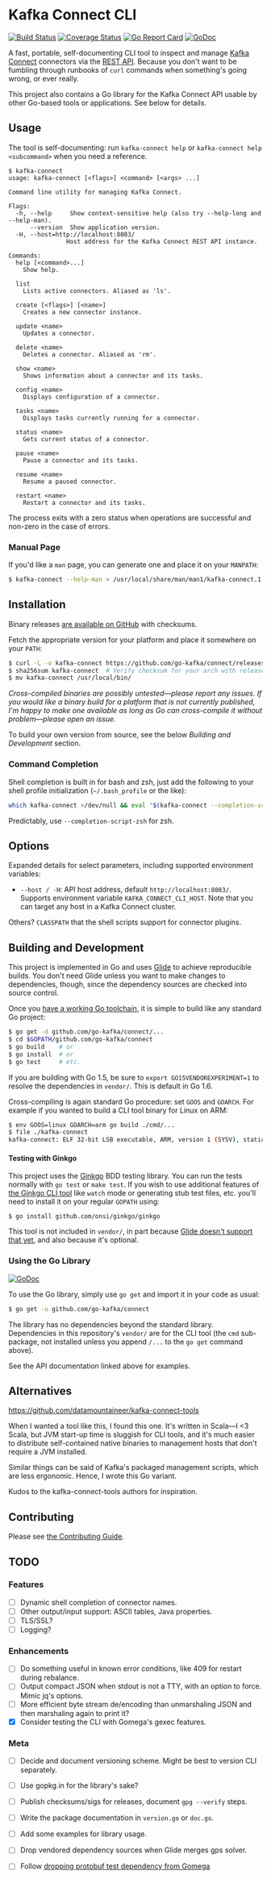 Kafka Connect CLI
=================

[![Build Status][travis-badge]][build status]
[![Coverage Status][coverage-badge]][coverage status]
[![Go Report Card][go-report-badge]][go report card]
[![GoDoc][godoc-badge]][godoc]

A fast, portable, self-documenting CLI tool to inspect and manage [Kafka
Connect] connectors via the [REST API]. Because you don't want to be fumbling
through runbooks of `curl` commands when something's going wrong, or ever
really.

This project also contains a Go library for the Kafka Connect API usable by
other Go-based tools or applications. See below for details.

Usage
-----

The tool is self-documenting: run `kafka-connect help` or `kafka-connect help
<subcommand>` when you need a reference.

    $ kafka-connect
    usage: kafka-connect [<flags>] <command> [<args> ...]

    Command line utility for managing Kafka Connect.

    Flags:
      -h, --help     Show context-sensitive help (also try --help-long and --help-man).
          --version  Show application version.
      -H, --host=http://localhost:8083/
                    Host address for the Kafka Connect REST API instance.

    Commands:
      help [<command>...]
        Show help.

      list
        Lists active connectors. Aliased as 'ls'.

      create [<flags>] [<name>]
        Creates a new connector instance.

      update <name>
        Updates a connector.

      delete <name>
        Deletes a connector. Aliased as 'rm'.

      show <name>
        Shows information about a connector and its tasks.

      config <name>
        Displays configuration of a connector.

      tasks <name>
        Displays tasks currently running for a connector.

      status <name>
        Gets current status of a connector.

      pause <name>
        Pause a connector and its tasks.

      resume <name>
        Resume a paused connector.

      restart <name>
        Restart a connector and its tasks.

The process exits with a zero status when operations are successful and
non-zero in the case of errors.

### Manual Page ###

If you'd like a `man` page, you can generate one and place it on your
`MANPATH`:

```sh
$ kafka-connect --help-man > /usr/local/share/man/man1/kafka-connect.1
```

Installation
------------

Binary releases [are available on GitHub][releases] with checksums.

Fetch the appropriate version for your platform and place it somewhere on your
`PATH`:

```sh
$ curl -L -o kafka-connect https://github.com/go-kafka/connect/releases/download/0.9/kafka-connect-0.9-linux-amd64
$ sha256sum kafka-connect  # Verify checksum for your arch with releases page
$ mv kafka-connect /usr/local/bin/
```

*Cross-compiled binaries are possibly untested—please report any issues. If you
would like a binary build for a platform that is not currently published, I'm
happy to make one available as long as Go can cross-compile it without
problem—please open an issue.*

To build your own version from source, see the below *Building and Development*
section.

### Command Completion ###

Shell completion is built in for bash and zsh, just add the following to your
shell profile initialization (`~/.bash_profile` or the like):

```sh
which kafka-connect >/dev/null && eval "$(kafka-connect --completion-script-bash)"
```

Predictably, use `--completion-script-zsh` for zsh.

Options
-------

Expanded details for select parameters, including supported environment
variables:

- `--host / -H`: API host address, default `http://localhost:8083/`. Supports
  environment variable `KAFKA_CONNECT_CLI_HOST`. Note that you can target any
  host in a Kafka Connect cluster.

Others? `CLASSPATH` that the shell scripts support for connector plugins.

Building and Development
------------------------

This project is implemented in Go and uses [Glide] to achieve reproducible
builds. You don't need Glide unless you want to make changes to dependencies,
though, since the dependency sources are checked into source control.

Once you [have a working Go toolchain][write go], it is simple to build like
any standard Go project:

```sh
$ go get -d github.com/go-kafka/connect/...
$ cd $GOPATH/github.com/go-kafka/connect
$ go build    # or
$ go install  # or
$ go test     # etc.
```

If you are building with Go 1.5, be sure to `export GO15VENDOREXPERIMENT=1` to
resolve the dependencies in `vendor/`. This is default in Go 1.6.

Cross-compiling is again standard Go procedure: set `GOOS` and `GOARCH`. For
example if you wanted to build a CLI tool binary for Linux on ARM:

```sh
$ env GOOS=linux GOARCH=arm go build ./cmd/...
$ file ./kafka-connect
kafka-connect: ELF 32-bit LSB executable, ARM, version 1 (SYSV), statically linked, not stripped
```

#### Testing with Ginkgo ####

This project uses the [Ginkgo] BDD testing library. You can run the tests
normally with `go test` or `make test`. If you wish to use additional features
of [the Ginkgo CLI tool][ginkgo cli] like `watch` mode or generating stub test
files, etc. you'll need to install it on your regular `GOPATH` using:

    $ go install github.com/onsi/ginkgo/ginkgo

This tool is not included in `vendor/`, in part because [Glide doesn't support
that yet][glide execs], and also because it's optional.

### Using the Go Library ###

[![GoDoc][godoc-badge]][godoc]

To use the Go library, simply use `go get` and import it in your code as usual:

```sh
$ go get -u github.com/go-kafka/connect
```

The library has no dependencies beyond the standard library. Dependencies in
this repository's `vendor/` are for the CLI tool (the `cmd` sub-package, not
installed unless you append `/...` to the `go get` command above).

See the API documentation linked above for examples.

Alternatives
------------

<https://github.com/datamountaineer/kafka-connect-tools>

When I wanted a tool like this, I found this one. It's written in Scala—I <3
Scala, but JVM start-up time is sluggish for CLI tools, and it's much easier to
distribute self-contained native binaries to management hosts that don't
require a JVM installed.

Similar things can be said of Kafka's packaged management scripts, which are
less ergonomic. Hence, I wrote this Go variant.

Kudos to the kafka-connect-tools authors for inspiration.

Contributing
------------

Please see [the Contributing Guide](CONTRIBUTING.md).

TODO
----

### Features ###

- [ ] Dynamic shell completion of connector names.
- [ ] Other output/input support: ASCII tables, Java properties.
- [ ] TLS/SSL?
- [ ] Logging?

### Enhancements ###

- [ ] Do something useful in known error conditions, like 409 for restart
  during rebalance.
- [ ] Output compact JSON when stdout is not a TTY, with an option to force.
  Mimic jq's options.
- [ ] More efficient byte stream de/encoding than unmarshaling JSON and then
  marshaling again to print it?
- [x] Consider testing the CLI with Gomega's gexec features.

### Meta ###

- [ ] Decide and document versioning scheme. Might be best to version CLI
  separately.
- [ ] Use gopkg.in for the library's sake?
- [ ] Publish checksums/sigs for releases, document `gpg --verify` steps.
- [ ] Write the package documentation in `version.go` or `doc.go`.
- [ ] Add some examples for library usage.
- [ ] Drop vendored dependency sources when Glide merges gps solver.
- [ ] Follow [dropping protobuf test dependency from
  Gomega](https://github.com/onsi/gomega/issues/123)


[Kafka Connect]: http://docs.confluent.io/current/connect/intro.html
[REST API]: http://docs.confluent.io/current/connect/userguide.html#rest-interface
[releases]: https://github.com/go-kafka/connect/releases
[Glide]: https://glide.sh/
[write go]: https://golang.org/doc/install
[Ginkgo]: https://onsi.github.io/ginkgo/
[ginkgo cli]: https://onsi.github.io/ginkgo/#the-ginkgo-cli
[glide execs]: https://github.com/Masterminds/glide/pull/331

[travis-badge]:https://travis-ci.org/go-kafka/connect.svg?branch=master
[build status]: https://travis-ci.org/go-kafka/connect
[coverage-badge]: https://codecov.io/gh/go-kafka/connect/branch/master/graph/badge.svg
[coverage status]: https://codecov.io/gh/go-kafka/connect
[go-report-badge]: https://goreportcard.com/badge/github.com/go-kafka/connect
[go report card]: https://goreportcard.com/report/github.com/go-kafka/connect
[godoc-badge]: http://img.shields.io/badge/godoc-reference-blue.svg?style=flat
[godoc]: https://godoc.org/github.com/go-kafka/connect

<!-- vim:set expandtab shiftwidth=2 textwidth=79: -->
